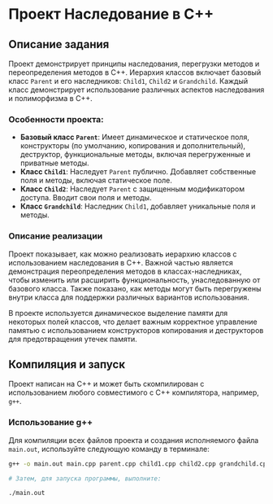 # Проект Наследование в C++

## Описание задания

Проект демонстрирует принципы наследования, перегрузки методов и переопределения методов в C++. Иерархия классов включает базовый класс `Parent` и его наследников: `Child1`, `Child2` и `Grandchild`. Каждый класс демонстрирует использование различных аспектов наследования и полиморфизма в C++.

### Особенности проекта:

- **Базовый класс `Parent`**: Имеет динамическое и статическое поля, конструкторы (по умолчанию, копирования и дополнительный), деструктор, функциональные методы, включая перегруженные и приватные методы.
- **Класс `Child1`**: Наследует `Parent` публично. Добавляет собственные поля и методы, включая статическое поле.
- **Класс `Child2`**: Наследует `Parent` с защищенным модификатором доступа. Вводит свои поля и методы.
- **Класс `Grandchild`**: Наследник `Child1`, добавляет уникальные поля и методы.

### Описание реализации
Проект показывает, как можно реализовать иерархию классов с использованием наследования в C++. Важной частью является демонстрация переопределения методов в классах-наследниках, чтобы изменить или расширить функциональность, унаследованную от базового класса. Также показано, как методы могут быть перегружены внутри класса для поддержки различных вариантов использования.

В проекте используется динамическое выделение памяти для некоторых полей классов, что делает важным корректное управление памятью с использованием конструкторов копирования и деструкторов для предотвращения утечек памяти.

## Компиляция и запуск

Проект написан на C++ и может быть скомпилирован с использованием любого совместимого с C++ компилятора, например, `g++`.

### Использование g++

Для компиляции всех файлов проекта и создания исполняемого файла `main.out`, используйте следующую команду в терминале:

```bash
g++ -o main.out main.cpp parent.cpp child1.cpp child2.cpp grandchild.cpp

# Затем, для запуска программы, выполните:

./main.out